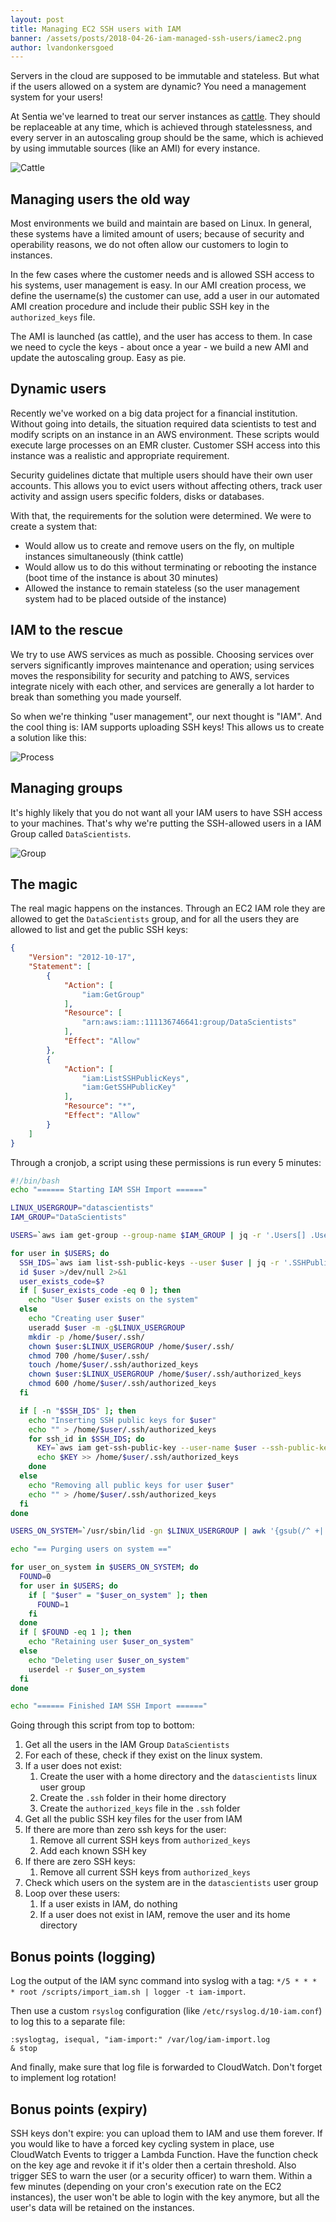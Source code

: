 ```yaml
---
layout: post
title: Managing EC2 SSH users with IAM
banner: /assets/posts/2018-04-26-iam-managed-ssh-users/iamec2.png
author: lvandonkersgoed
---
```


Servers in the cloud are supposed to be immutable and stateless. But what if the users allowed on a system are dynamic? You need a management system for your users!

At Sentia we've learned to treat our server instances as [cattle](http://cloudscaling.com/blog/cloud-computing/the-history-of-pets-vs-cattle/). They should be replaceable at any time, which is achieved through statelessness, and every server in an autoscaling group should be the same, which is achieved by using immutable sources (like an AMI) for every instance.

![Cattle](../../../assets/posts/2018-04-26-iam-managed-ssh-users/cattle.jpg)


Managing users the old way
--------------------------
Most environments we build and maintain are based on Linux. In general, these systems have a limited amount of users; because of security and operability reasons, we do not often allow our customers to login to instances.

In the few cases where the customer needs and is allowed SSH access to his systems, user management is easy. In our AMI creation process, we define the username(s) the customer can use, add a user in our automated AMI creation procedure and include their public SSH key in the `authorized_keys` file.

The AMI is launched (as cattle), and the user has access to them. In case we need to cycle the keys - about once a year - we build a new AMI and update the autoscaling group. Easy as pie.

Dynamic users
-------------
Recently we've worked on a big data project for a financial institution. Without going into details, the situation required data scientists to test and modify scripts on an instance in an AWS environment. These scripts would execute large processes on an EMR cluster. Customer SSH access into this instance was a realistic and appropriate requirement.

Security guidelines dictate that multiple users should have their own user accounts. This allows you to evict users without affecting others, track user activity and assign users specific folders, disks or databases. 

With that, the requirements for the solution were determined. We were to create a system that:
- Would allow us to create and remove users on the fly, on multiple instances simultaneously (think cattle)
- Would allow us to do this without terminating or rebooting the instance (boot time of the instance is about 30 minutes)
- Allowed the instance to remain stateless (so the user management system had to be placed outside of the instance)

IAM to the rescue
-----------------
We try to use AWS services as much as possible. Choosing services over servers significantly improves maintenance and operation; using services moves the responsibility for security and patching to AWS, services integrate nicely with each other, and services are generally a lot harder to break than something you made yourself.

So when we're thinking "user management", our next thought is "IAM". And the cool thing is: IAM supports uploading SSH keys! This allows us to create a solution like this:

![Process](../../../assets/posts/2018-04-26-iam-managed-ssh-users/process.png)

Managing groups
---------------
It's highly likely that you do not want all your IAM users to have SSH access to your machines. That's why we're putting the SSH-allowed users in a IAM Group called `DataScientists`.

![Group](../../../assets/posts/2018-04-26-iam-managed-ssh-users/group.png)

The magic
---------
The real magic happens on the instances. Through an EC2 IAM role they are allowed to get the `DataScientists` group, and for all the users they are allowed to list and get the public SSH keys:
```json
{
    "Version": "2012-10-17",
    "Statement": [
        {
            "Action": [
                "iam:GetGroup"
            ],
            "Resource": [
                "arn:aws:iam::111136746641:group/DataScientists"
            ],
            "Effect": "Allow"
        },
        {
            "Action": [
                "iam:ListSSHPublicKeys",
                "iam:GetSSHPublicKey"
            ],
            "Resource": "*",
            "Effect": "Allow"
        }
    ]
}
```

Through a cronjob, a script using these permissions is run every 5 minutes:
```bash
#!/bin/bash
echo "====== Starting IAM SSH Import ======"

LINUX_USERGROUP="datascientists"
IAM_GROUP="DataScientists"

USERS=`aws iam get-group --group-name $IAM_GROUP | jq -r '.Users[] .UserName'`

for user in $USERS; do
  SSH_IDS=`aws iam list-ssh-public-keys --user $user | jq -r '.SSHPublicKeys[] .SSHPublicKeyId'`
  id $user >/dev/null 2>&1
  user_exists_code=$?
  if [ $user_exists_code -eq 0 ]; then
    echo "User $user exists on the system"
  else
    echo "Creating user $user"
    useradd $user -m -g$LINUX_USERGROUP
    mkdir -p /home/$user/.ssh/
    chown $user:$LINUX_USERGROUP /home/$user/.ssh/
    chmod 700 /home/$user/.ssh/
    touch /home/$user/.ssh/authorized_keys
    chown $user:$LINUX_USERGROUP /home/$user/.ssh/authorized_keys
    chmod 600 /home/$user/.ssh/authorized_keys
  fi

  if [ -n "$SSH_IDS" ]; then
    echo "Inserting SSH public keys for $user"
    echo "" > /home/$user/.ssh/authorized_keys
    for ssh_id in $SSH_IDS; do
      KEY=`aws iam get-ssh-public-key --user-name $user --ssh-public-key-id $ssh_id --encoding SSH | jq -r '.SSHPublicKey .SSHPublicKeyBody'`
      echo $KEY >> /home/$user/.ssh/authorized_keys
    done
  else
    echo "Removing all public keys for user $user"
    echo "" > /home/$user/.ssh/authorized_keys
  fi
done

USERS_ON_SYSTEM=`/usr/sbin/lid -gn $LINUX_USERGROUP | awk '{gsub(/^ +| +$/,"")}1'`

echo "== Purging users on system =="

for user_on_system in $USERS_ON_SYSTEM; do
  FOUND=0
  for user in $USERS; do
    if [ "$user" = "$user_on_system" ]; then
      FOUND=1
    fi
  done
  if [ $FOUND -eq 1 ]; then
    echo "Retaining user $user_on_system"
  else
    echo "Deleting user $user_on_system"
    userdel -r $user_on_system
  fi
done

echo "====== Finished IAM SSH Import ======"
```

Going through this script from top to bottom:
1. Get all the users in the IAM Group `DataScientists`
1. For each of these, check if they exist on the linux system.
1. If a user does not exist: 
    1. Create the user with a home directory and the `datascientists` linux user group
    1. Create the `.ssh` folder in their home directory
    1. Create the `authorized_keys` file in the `.ssh` folder
1. Get all the public SSH key files for the user from IAM
1. If there are more than zero ssh keys for the user:
    1. Remove all current SSH keys from `authorized_keys`
    1. Add each known SSH key
1. If there are zero SSH keys:
    1. Remove all current SSH keys from `authorized_keys`
1. Check which users on the system are in the `datascientists` user group
1. Loop over these users:
    1. If a user exists in IAM, do nothing
    1. If a user does not exist in IAM, remove the user and its home directory

Bonus points (logging)
----------------------
Log the output of the IAM sync command into syslog with a tag:
`*/5 * * * * root /scripts/import_iam.sh | logger -t iam-import`.

Then use a custom `rsyslog` configuration (like `/etc/rsyslog.d/10-iam.conf`) to log this to a separate file:
```
:syslogtag, isequal, "iam-import:" /var/log/iam-import.log
& stop
```

And finally, make sure that log file is forwarded to CloudWatch. Don't forget to implement log rotation!

Bonus points (expiry)
---------------------
SSH keys don't expire: you can upload them to IAM and use them forever. If you would like to have a forced key cycling system in place, use CloudWatch Events to trigger a Lambda Function. Have the function check on the key age and revoke it if it's older then a certain threshold. Also trigger SES to warn the user (or a security officer) to warn them. Within a few minutes (depending on your cron's execution rate on the EC2 instances), the user won't be able to login with the key anymore, but all the user's data will be retained on the instances.


